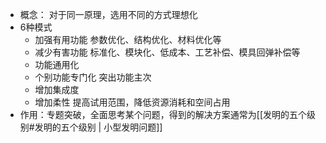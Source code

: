 - 概念： 对于同一原理，选用不同的方式理想化
- 6种模式
	- 加强有用功能
	 参数优化、结构优化、材料优化等
	- 减少有害功能
	标准化、模块化、低成本、工艺补偿、模具回弹补偿等
	- 功能通用化
	- 个别功能专门化
	 突出功能主次
	- 增加集成度
	- 增加柔性
	 提高试用范围，降低资源消耗和空间占用
- 作用：专题突破，全面思考某个问题，得到的解决方案通常为[[发明的五个级别#发明的五个级别 | 小型发明问题]] 